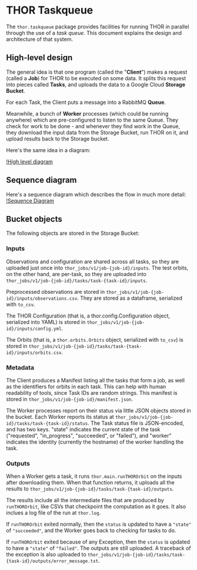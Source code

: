 # THOR Taskqueue #

The `thor.taskqueue` package provides facilities for running THOR in parallel
through the use of a _task queue_. This document explains the design and
architecture of that system.

## High-level design ##

The general idea is that one program (called the "**Client**") makes a request
(called a **Job**) for THOR to be executed on some data. It splits this request
into pieces called **Tasks**, and uploads the data to a Google Cloud **Storage
Bucket**.

For each Task, the Client puts a message into a RabbitMQ **Queue**.

Meanwhile, a bunch of **Worker** processes (which could be running anywhere)
which are pre-configured to listen to the same Queue. They check for work to be
done - and whenever they find work in the Queue, they download the input data
from the Storage Bucket, run THOR on it, and upload results back to the Storage
bucket.

Here's the same idea in a diagram:

[!High level diagram](./highlevel.svg)

## Sequence diagram

Here's a sequence diagram which describes the flow in much more detail:
[!Sequence Diagram](./sequence_diagram.svg)

## Bucket objects

The following objects are stored in the Storage Bucket:

### Inputs

Observations and configuration are shared across all tasks, so they are uploaded
just once into `thor_jobs/v1/job-{job-id}/inputs`. The test orbits, on the other
hand, are per-task, so they are uploaded into
`thor_jobs/v1/job-{job-id}/tasks/task-{task-id}/inputs`.

Preprocessed observations are stored in
`thor_jobs/v1/job-{job-id}/inputs/observations.csv`. They are stored as a
dataframe, serialized with `to_csv`.

The THOR Configuration (that is, a thor.config.Configuration object, serialized
into YAML) is stored in `thor_jobs/v1/job-{job-id}/inputs/config.yml`.

The Orbits (that is, a `thor.orbits.Orbits` object, serialized with `to_csv`) is
stored in `thor_jobs/v1/job-{job-id}/tasks/task-{task-id}/inputs/orbits.csv`.

### Metadata

The Client produces a Manifest listing all the tasks that form a job, as well as
the identifiers for orbits in each task. This can help with human readability of
tools, since Task IDs are random strings. This manifest is stored in
`thor_jobs/v1/job-{job-id}/manifest.json`.

The Worker processes report on their status via little JSON objects stored in
the bucket. Each Worker reports its status at
`thor_jobs/v1/job-{job-id}/tasks/task-{task-id}/status`. The Task status file is
JSON-encoded, and has two keys. "state" indicates the current state of the task
("requested", "in_progress", "succeeded", or "failed"), and "worker" indicates
the identity (currently the hostname) of the worker handling the task.

### Outputs

When a Worker gets a task, it runs `thor.main.runTHOROrbit` on the inputs after
downloading them. When that function returns, it uploads all the results to
`thor_jobs/v1/job-{job-id}/tasks/task-{task-id}/outputs`.

The results include all the intermediate files that are produced by
`runTHOROrbit`, like CSVs that checkpoint the computation as it goes. It also
inclues a log file of the run at `thor.log`.

If `runTHOROrbit` exited normally, then the `status` is updated to have a
`"state"` of `"succeeded"`, and the Worker goes back to checking for tasks to
do.

If `runTHOROrbit` exited because of any Exception, then the `status` is updated
to have a `"state"` of `"failed"`. The outputs are still uploaded. A traceback
of the exception is also uploaded to
`thor_jobs/v1/job-{job-id}/tasks/task-{task-id}/outputs/error_message.txt`.
